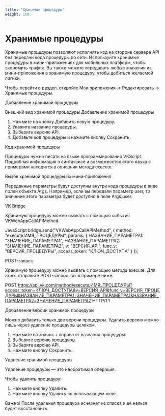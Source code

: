 ```yaml
---
title: "Хранимые процедуры"
weight: 100
---
```

# Хранимые процедуры

Хранимые процедуры позволяют исполнять код на стороне сервера API без передачи кода процедуры по сети. Используйте хранимые процедуры в мини-приложениях для мобильных платформ, чтобы экономить трафик. Вы также можете передавать любые значения из мини-приложения в хранимую процедуру, чтобы добиться желаемой логики.

Чтобы перейти в раздел, откройте Мои приложения → Редактировать → Хранимые процедуры.

Добавление хранимой процедуры

Внешний вид хранимой процедуры
Добавление хранимой процедуры

1. Нажмите на кнопку Добавить новую процедуру.
2. Укажите название процедуры.
3. Выберите версию API.
4. Добавьте код процедуры и нажмите кнопку Сохранить.

Код хранимой процедуры

Процедуры нужно писать на языке программирования VKScript. Подробная информация о синтаксисе и возможностях этого языка с примерами находится в описании метода execute.

Вызов хранимой процедуры из мини-приложения

Переданные параметры будут доступны внутри кода процедуры в виде полей объекта Args. Например, если вы передали параметр user, то значение этого параметра будет доступно в поле Args.user.

VK Bridge

Хранимую процедуру можно вызвать с помощью события VKWebAppCallAPIMethod.

JavaScript
bridge.send("VKWebAppCallAPIMethod", {
method: "execute.ИМЯ_ПРОЦЕДУРЫ",
params: {
НАЗВАНИЕ_ПАРАМЕТРА1: "ЗНАЧЕНИЕ_ПАРАМЕТРА1",
НАЗВАНИЕ_ПАРАМЕТРА2: "ЗНАЧЕНИЕ_ПАРАМЕТРА2",
v: "ВЕРСИЯ_API",
func_v: "ВЕРСИЯ_ПРОЦЕДУРЫ",
access_token: "КЛЮЧ_ДОСТУПА"
}
});

POST-запрос

Хранимую процедуру можно вызвать с помощью метода execute. Для этого отправьте POST-запрос как в примере ниже.

POST https://api.vk.com/method/execute.ИМЯ_ПРОЦЕДУРЫ?access_token=КЛЮЧ_ДОСТУПА&v=ВЕРСИЯ_API&func_v=ВЕРСИЯ_ПРОЦЕДУРЫ&НАЗВАНИЕ_ПАРАМЕТРА1=ЗНАЧЕНИЕ_ПАРАМЕТРА1&НАЗВАНИЕ_ПАРАМЕТРА2=ЗНАЧЕНИЕ_ПАРАМЕТРА2 HTTP/1.1

Добавление версии хранимой процедуры

Можно добавить только две версии процедуры. Удалить версию можно лишь через удаление процедуры целиком.

1. Нажмите на значок + справа от названия процедуры.
2. Выберите версию процедуры.
3. Выберите версию API.
4. Нажмите кнопку Сохранить.

Удаление хранимой процедуры

Удаление процедуры — это необратимая операция.

Чтобы удалить процедуру:

1. Нажмите кнопку Удалить.
2. Нажмите кнопку Удалить во всплывающем окне.

Важно! После удаления процедура исчезнет из списка и её нельзя будет восстановить.
